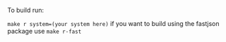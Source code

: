 To build run:

`make r system=(your system here)` if you want to build using the fastjson package use `make r-fast`
